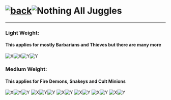 # [![back](https://cdn.discordapp.com/emojis/887168885747511396?size=32)](https://dxrpy.github.io/Dxrpys-Garbage-Website/castle)![`Nothing`](https://cdn.discordapp.com/attachments/584355797366997002/889386862916014090/nothing.png) All Juggles

---

### Light Weight:
#### This applies for mostly Barbarians and Thieves but there are many more

![X](https://user-images.githubusercontent.com/64295233/138254854-fa2348d0-f59c-475a-898a-5312dd951555.png)![X](https://user-images.githubusercontent.com/64295233/138254854-fa2348d0-f59c-475a-898a-5312dd951555.png)![Y](https://user-images.githubusercontent.com/64295233/138254999-0ec5f344-5afa-4741-83a0-64adf53b7ea9.png)![Y](https://user-images.githubusercontent.com/64295233/138254999-0ec5f344-5afa-4741-83a0-64adf53b7ea9.png)

### Medium Weight:
#### This applies for Fire Demons, Snakeys and Cult Minions

![X](https://user-images.githubusercontent.com/64295233/138254854-fa2348d0-f59c-475a-898a-5312dd951555.png)![Y](https://user-images.githubusercontent.com/64295233/138254999-0ec5f344-5afa-4741-83a0-64adf53b7ea9.png)![Y](https://user-images.githubusercontent.com/64295233/138254999-0ec5f344-5afa-4741-83a0-64adf53b7ea9.png) ![X](https://user-images.githubusercontent.com/64295233/138254854-fa2348d0-f59c-475a-898a-5312dd951555.png)![Y](https://user-images.githubusercontent.com/64295233/138254999-0ec5f344-5afa-4741-83a0-64adf53b7ea9.png)![Y](https://user-images.githubusercontent.com/64295233/138254999-0ec5f344-5afa-4741-83a0-64adf53b7ea9.png) ![X](https://user-images.githubusercontent.com/64295233/138254854-fa2348d0-f59c-475a-898a-5312dd951555.png)![Y](https://user-images.githubusercontent.com/64295233/138254999-0ec5f344-5afa-4741-83a0-64adf53b7ea9.png) ![X](https://user-images.githubusercontent.com/64295233/138254854-fa2348d0-f59c-475a-898a-5312dd951555.png)![Y](https://user-images.githubusercontent.com/64295233/138254999-0ec5f344-5afa-4741-83a0-64adf53b7ea9.png) ![X](https://user-images.githubusercontent.com/64295233/138254854-fa2348d0-f59c-475a-898a-5312dd951555.png)![Y](https://user-images.githubusercontent.com/64295233/138254999-0ec5f344-5afa-4741-83a0-64adf53b7ea9.png) ![X](https://user-images.githubusercontent.com/64295233/138254854-fa2348d0-f59c-475a-898a-5312dd951555.png)![Y](https://user-images.githubusercontent.com/64295233/138254999-0ec5f344-5afa-4741-83a0-64adf53b7ea9.png)
